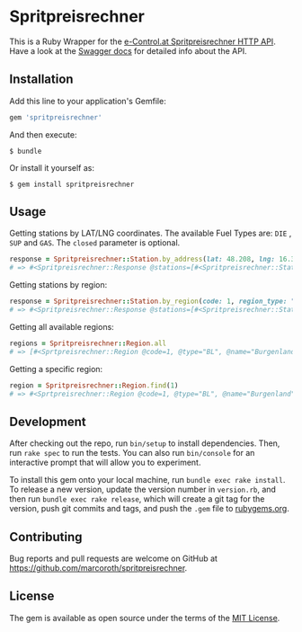 # Spritpreisrechner

This is a Ruby Wrapper for the [e-Control.at Spritpreisrechner HTTP API](https://www.spritpreisrechner.at). Have a look at the [Swagger docs](https://api.e-control.at/sprit/1.0/doc/index.html?url=https://api.e-control.at/sprit/1.0/api-docs%3Fgroup%3Dpublic-apiT) for detailed info about the API. 

## Installation

Add this line to your application's Gemfile:

```ruby
gem 'spritpreisrechner'
```

And then execute:

    $ bundle

Or install it yourself as:

    $ gem install spritpreisrechner

## Usage

Getting stations by LAT/LNG coordinates. The available Fuel Types are: `DIE` , `SUP` and `GAS`. The `closed` parameter is optional. 

```ruby
response = Spritpreisrechner::Station.by_address(lat: 48.208, lng: 16.373, fuel_type: 'DIE', closed: 'true')
# => #<Spritpreisrechner::Response @stations=[#<Spritpreisrechner::Station @id=692206, @name="SPRIT-INN" ...>, #<Spritpreisrechner::Station @id=5093, @name="Turmöl" ...>, ... ] ... >

```

Getting stations by region:

```ruby
response = Spritpreisrechner::Station.by_region(code: 1, region_type: "BL", fuel_type: 'DIE', closed: 'true')
# => #<Spritpreisrechner::Response @stations=[#<Spritpreisrechner::Station @id=394, @name="Avanti" ...>, #<Spritpreisrechner::Station @id=7586, @name="Landestankstelle Rdf. Partner Luisser" ...>, ... ] ... >

```


Getting all available regions:

```ruby
regions = Spritpreisrechner::Region.all
# => [#<Sprtpreisrechner::Region @code=1, @type="BL", @name="Burgenland" ...>, #<Spritpreisrechner::Region @code=2, @type="BL", @name="Kärnten" ...> ...]
```

Getting a specific region:

```ruby
region = Spritpreisrechner::Region.find(1)
# => #<Sprtpreisrechner::Region @code=1, @type="BL", @name="Burgenland" ...>
```


## Development

After checking out the repo, run `bin/setup` to install dependencies. Then, run `rake spec` to run the tests. You can also run `bin/console` for an interactive prompt that will allow you to experiment.

To install this gem onto your local machine, run `bundle exec rake install`. To release a new version, update the version number in `version.rb`, and then run `bundle exec rake release`, which will create a git tag for the version, push git commits and tags, and push the `.gem` file to [rubygems.org](https://rubygems.org).

## Contributing

Bug reports and pull requests are welcome on GitHub at https://github.com/marcoroth/spritpreisrechner.

## License

The gem is available as open source under the terms of the [MIT License](https://opensource.org/licenses/MIT).
